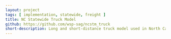 ```yaml
---
layout: project
tags: [ implementation, statewide, freight ]
title: NC Statewide Truck Model
github: https://github.com/wsp-sag/ncstm_truck
short-description: Long and short-distance truck model used in North Carolina's Statewide Model.
---
```

